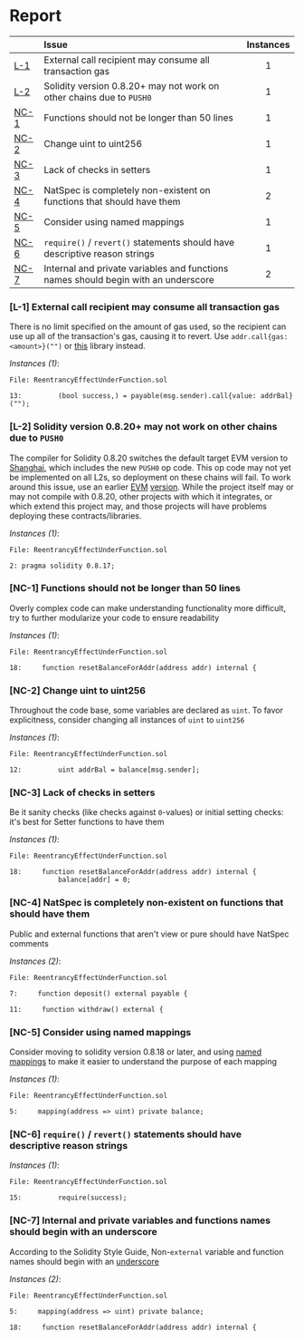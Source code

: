 # Report

| |Issue|Instances|
|-|:-|:-:|
| [L-1](#L-1) | External call recipient may consume all transaction gas | 1 |
| [L-2](#L-2) | Solidity version 0.8.20+ may not work on other chains due to `PUSH0` | 1 |
| [NC-1](#NC-1) | Functions should not be longer than 50 lines | 1 |
| [NC-2](#NC-2) | Change uint to uint256 | 1 |
| [NC-3](#NC-3) | Lack of checks in setters | 1 |
| [NC-4](#NC-4) | NatSpec is completely non-existent on functions that should have them | 2 |
| [NC-5](#NC-5) | Consider using named mappings | 1 |
| [NC-6](#NC-6) | `require()` / `revert()` statements should have descriptive reason strings | 1 |
| [NC-7](#NC-7) | Internal and private variables and functions names should begin with an underscore | 2 |



### <a name="L-1"></a>[L-1] External call recipient may consume all transaction gas
There is no limit specified on the amount of gas used, so the recipient can use up all of the transaction's gas, causing it to revert. Use `addr.call{gas: <amount>}("")` or [this](https://github.com/nomad-xyz/ExcessivelySafeCall) library instead.

*Instances (1)*:
```solidity
File: ReentrancyEffectUnderFunction.sol

13:         (bool success,) = payable(msg.sender).call{value: addrBal}("");

```

### <a name="L-2"></a>[L-2] Solidity version 0.8.20+ may not work on other chains due to `PUSH0`
The compiler for Solidity 0.8.20 switches the default target EVM version to [Shanghai](https://blog.soliditylang.org/2023/05/10/solidity-0.8.20-release-announcement/#important-note), which includes the new `PUSH0` op code. This op code may not yet be implemented on all L2s, so deployment on these chains will fail. To work around this issue, use an earlier [EVM](https://docs.soliditylang.org/en/v0.8.20/using-the-compiler.html?ref=zaryabs.com#setting-the-evm-version-to-target) [version](https://book.getfoundry.sh/reference/config/solidity-compiler#evm_version). While the project itself may or may not compile with 0.8.20, other projects with which it integrates, or which extend this project may, and those projects will have problems deploying these contracts/libraries.

*Instances (1)*:
```solidity
File: ReentrancyEffectUnderFunction.sol

2: pragma solidity 0.8.17;

```

### <a name="NC-1"></a>[NC-1] Functions should not be longer than 50 lines
Overly complex code can make understanding functionality more difficult, try to further modularize your code to ensure readability 

*Instances (1)*:
```solidity
File: ReentrancyEffectUnderFunction.sol

18:     function resetBalanceForAddr(address addr) internal {

```

### <a name="NC-2"></a>[NC-2] Change uint to uint256
Throughout the code base, some variables are declared as `uint`. To favor explicitness, consider changing all instances of `uint` to `uint256`

*Instances (1)*:
```solidity
File: ReentrancyEffectUnderFunction.sol

12:         uint addrBal = balance[msg.sender];

```

### <a name="NC-3"></a>[NC-3] Lack of checks in setters
Be it sanity checks (like checks against `0`-values) or initial setting checks: it's best for Setter functions to have them

*Instances (1)*:
```solidity
File: ReentrancyEffectUnderFunction.sol

18:     function resetBalanceForAddr(address addr) internal {
            balance[addr] = 0;

```

### <a name="NC-4"></a>[NC-4] NatSpec is completely non-existent on functions that should have them
Public and external functions that aren't view or pure should have NatSpec comments

*Instances (2)*:
```solidity
File: ReentrancyEffectUnderFunction.sol

7:     function deposit() external payable {

11:     function withdraw() external {

```

### <a name="NC-5"></a>[NC-5] Consider using named mappings
Consider moving to solidity version 0.8.18 or later, and using [named mappings](https://ethereum.stackexchange.com/questions/51629/how-to-name-the-arguments-in-mapping/145555#145555) to make it easier to understand the purpose of each mapping

*Instances (1)*:
```solidity
File: ReentrancyEffectUnderFunction.sol

5:     mapping(address => uint) private balance;

```

### <a name="NC-6"></a>[NC-6] `require()` / `revert()` statements should have descriptive reason strings

*Instances (1)*:
```solidity
File: ReentrancyEffectUnderFunction.sol

15:         require(success);

```

### <a name="NC-7"></a>[NC-7] Internal and private variables and functions names should begin with an underscore
According to the Solidity Style Guide, Non-`external` variable and function names should begin with an [underscore](https://docs.soliditylang.org/en/latest/style-guide.html#underscore-prefix-for-non-external-functions-and-variables)

*Instances (2)*:
```solidity
File: ReentrancyEffectUnderFunction.sol

5:     mapping(address => uint) private balance;

18:     function resetBalanceForAddr(address addr) internal {

```

